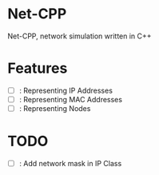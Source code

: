 # Net-CPP
Net-CPP, network simulation written in C++

# Features
- [ ] : Representing IP Addresses
- [ ] : Representing MAC Addresses
- [ ] : Representing Nodes

# TODO
- [ ] : Add network mask in IP Class
